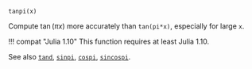 ```
tanpi(x)
```

Compute $\tan(\pi x)$ more accurately than `tan(pi*x)`, especially for large `x`.

!!! compat "Julia 1.10"
    This function requires at least Julia 1.10.


See also [`tand`](@ref), [`sinpi`](@ref), [`cospi`](@ref), [`sincospi`](@ref).
